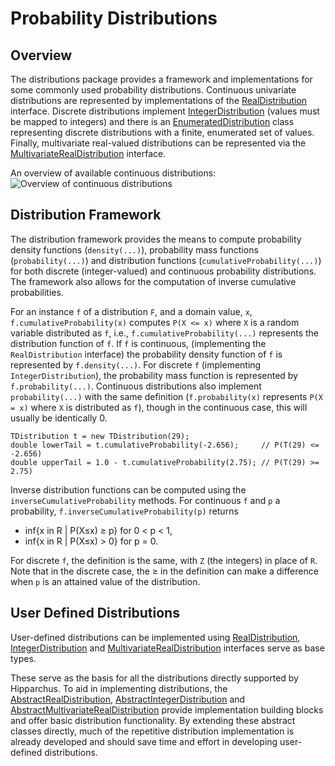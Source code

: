 <!--
 Licensed to the Hipparchus project under one or more
 contributor license agreements.  See the NOTICE file distributed with
 this work for additional information regarding copyright ownership.
 The Hipparchus project licenses this file to You under the Apache License, Version 2.0
 (the "License"); you may not use this file except in compliance with
 the License.  You may obtain a copy of the License at

      https://www.apache.org/licenses/LICENSE-2.0

 Unless required by applicable law or agreed to in writing, software
 distributed under the License is distributed on an "AS IS" BASIS,
 WITHOUT WARRANTIES OR CONDITIONS OF ANY KIND, either express or implied.
 See the License for the specific language governing permissions and
 limitations under the License.
-->
# Probability Distributions
## Overview
The distributions package provides a framework and implementations for some commonly used
probability distributions. Continuous univariate distributions are represented by implementations of
the [RealDistribution](../apidocs/org/hipparchus/distribution/RealDistribution.html)
interface.  Discrete distributions implement
[IntegerDistribution](../apidocs/org/hipparchus/distribution/IntegerDistribution.html)
(values must be mapped to integers) and there is an
[EnumeratedDistribution](../apidocs/org/hipparchus/distribution/EnumeratedDistribution.html)
class representing discrete distributions with a finite, enumerated set of values.  Finally, multivariate
real-valued distributions can be represented via the
[MultivariateRealDistribution](../apidocs/org/hipparchus/distribution/MultiVariateRealDistribution.html)
interface.

An overview of available continuous distributions:<br/>
![Overview of continuous distributions](images/userguide/real_distribution_examples.png)

## Distribution Framework

The distribution framework provides the means to compute probability density
functions (`density(...)`), probability mass functions (`probability(...)`)
and distribution functions (`cumulativeProbability(...)`) for both discrete
(integer-valued) and continuous probability distributions.
The framework also allows for the computation of inverse cumulative probabilities.

For an instance `f` of a distribution `F`, and a domain value, `x`,
`f.cumulativeProbability(x)` computes `P(X <= x)` where `X` is a random variable
distributed as `f`, i.e., `f.cumulativeProbability(...)` represents the distribution
function of `f`. If `f` is continuous, (implementing the `RealDistribution` interface)
the probability density function of `f` is represented by `f.density(...)`.
For discrete `f` (implementing `IntegerDistribution`), the probability
mass function is represented by `f.probability(...)`.  Continuous
distributions also implement `probability(...)` with the same
definition (`f.probability(x)` represents `P(X = x)`
where `X` is distributed as `f`), though in the continuous
case, this will usually be identically 0.

    TDistribution t = new TDistribution(29);
    double lowerTail = t.cumulativeProbability(-2.656);     // P(T(29) <= -2.656)
    double upperTail = 1.0 - t.cumulativeProbability(2.75); // P(T(29) >= 2.75)

Inverse distribution functions can be computed using the
`inverseCumulativeProbability` methods.  For continuous `f`
and `p` a probability, `f.inverseCumulativeProbability(p)` returns

* inf\{x in R | P\(X≤x\) ≥ p\} for 0 < p < 1,
* inf\{x in R | P\(X≤x\) > 0\} for p = 0.

For discrete `f`, the definition is the same, with `Z` (the integers)
in place of `R`.  Note that in the discrete case, the &ge; in the definition
can make a difference when `p` is an attained value of the distribution.

<!--
TODO: add section on multivariate distributions
-->

## User Defined Distributions

User-defined distributions can be implemented using
[RealDistribution](../apidocs/org/hipparchus/distribution/RealDistribution.html),
[IntegerDistribution](../apidocs/org/hipparchus/distribution/IntegerDistribution.html) and
[MultivariateRealDistribution](../apidocs/org/hipparchus/distribution/MultivariateRealDistribution.html)
interfaces serve as base types.

These serve as the basis for all the distributions directly supported by Hipparchus.
To aid in implementing distributions, the
[AbstractRealDistribution](../apidocs/org/hipparchus/distribution/continuous/AbstractRealDistribution.html),
[AbstractIntegerDistribution](../apidocs/org/hipparchus/distribution/discrete/AbstractIntegerDistribution.html) and
[AbstractMultivariateRealDistribution](../apidocs/org/hipparchus/distribution/multivariate/AbstractMultivariateRealDistribution.html)
provide implementation building blocks and offer basic distribution functionality.
By extending these abstract classes directly, much of the repetitive distribution
implementation is already developed and should save time and effort in developing
user-defined distributions.
